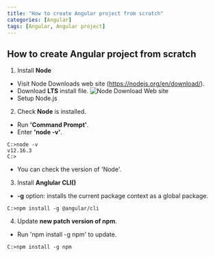 ```yaml
---
title: "How to create Angular project from scratch"
categories: [Angular]
tags: [Angular, Angular project]
---
```


## How to create Angular project from scratch

1. Install **Node**
* Visit Node Downloads web site (<https://nodejs.org/en/download/>).
* Download **LTS** install file.
![Node Download Web site](https://user-images.githubusercontent.com/32950391/84612849-d37d9300-ae8f-11ea-8607-d3f3e1d6442e.JPG)
* Setup Node.js

2. Check **Node** is installed.
* Run **'Command Prompt'**.
* Enter **'node -v'**.
```
C:>node -v
v12.16.3
C:>
```
* You can check the version of 'Node'.

3. Install **Anglular CLI()**
* **-g** option: installs the current package context as a global package. 
```
C:>npm install -g @angular/cli
```

4. Update **new patch version of npm**.
* Run 'npm install -g npm' to update.
```
C:>npm install -g npm
```
